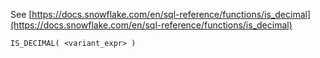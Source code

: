 See [https://docs.snowflake.com/en/sql-reference/functions/is_decimal](https://docs.snowflake.com/en/sql-reference/functions/is_decimal)
```
IS_DECIMAL( <variant_expr> )
```
